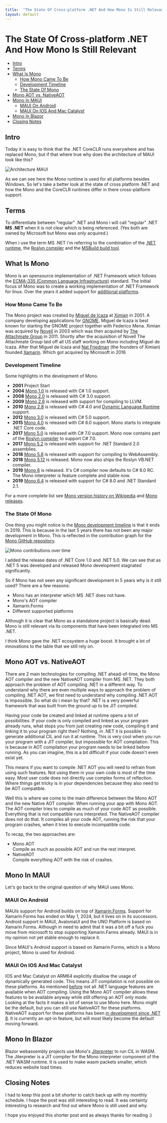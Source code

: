 ```yaml
---
title:  "The State Of Cross-platform .NET And How Mono Is Still Relevant"
layout: default
---
```


# The State Of Cross-platform .NET And How Mono Is Still Relevant

- [Intro](#intro)
- [Terms](#terms)
- [What Is Mono](#what-is-mono)
  - [How Mono Came To Be](#how-mono-came-to-be)
  - [Development Timeline](#development-timeline)
  - [The State Of Mono](#the-state-of-mono)
- [Mono AOT vs. NativeAOT](#mono-aot-vs-nativeaot)
- [Mono In MAUI](#mono-in-maui)
  - [MAUI On Android](#maui-on-android)
  - [MAUI On IOS And Mac Catalyst](#maui-on-ios-and-mac-catalyst)
- [Mono In Blazor](#mono-in-blazor)
- [Closing Notes](#closing-notes)

## Intro
Today it is easy to think that the .NET CoreCLR runs everywhere and has replaced Mono, but if that where true why does the architecture of MAUI look like this?

![Architecture MAUI](../../Resources/24.05/Mono/ArchitectureDiagram.Mauipng.png)

As we can see here the Mono runtime is used for all platforms besides Windows.
So let's take a better look at the state of cross platform .NET and how the Mono and the CoreCLR runtimes differ in there cross-platform support.

## Terms
To differentiate between "regular" .NET and Mono i will call "regular" .NET **MS .NET** when it is not clear which is being referenced.
(Yes both are owned by Microsoft but Mono was only acquired.)

When i use the term MS .NET i'm referring to the combination of the [.NET runtime](https://github.com/dotnet/runtime), the [Roslyn compiler](https://github.com/dotnet/roslyn) and the [MSBuild build tool](https://github.com/dotnet/msbuild). 

## What Is Mono
Mono is an opensource implementation of .NET Framework which follows the [ECMA-335 (Common Language Infrastructure)](https://ecma-international.org/publications-and-standards/standards/ecma-335/) standard.
The initial focus of Mono was to create a working implementation of .NET Framework for linux. Over the years it added support for [additional platforms](https://www.mono-project.com/docs/about-mono/supported-platforms/).

### How Mono Came To Be
The Mono project was created by [Miguel de Icaza](https://en.wikipedia.org/wiki/Miguel_de_Icaza) at [Ximian](https://en.wikipedia.org/wiki/Ximian) in 2001. A company developing applications for [GNOME](https://www.gnome.org/).
Miguel de Icaza is best known for starting the GNOME project together with Federico Mena.
Ximian was acquired by [Novell](https://en.wikipedia.org/wiki/Novell) in 2003 which was then acquired by [The Attachmate Group](https://en.wikipedia.org/wiki/The_Attachmate_Group) in 2011. 
Shortly after the acquisition of Novell The Attachmate Group laid off all US staff working on Mono including Miguel de Icaza. 
After that Miguel de Icaza and [Nat Friedman](https://en.wikipedia.org/wiki/Nat_Friedman) (the founders of Ximian) founded [Xamarin](https://en.wikipedia.org/wiki/Xamarin). Which got acquired by Microsoft in 2016

### Development Timeline
Some highlights in the development of Mono.

* **2001** Project Start 
* **2004** [Mono 1.0](https://www.mono-project.com/docs/about-mono/releases/1.0.0/) is released with C# 1.0 support.
* **2008** [Mono 2.0](https://www.mono-project.com/docs/about-mono/releases/2.0.0/) is released with C# 3.0 support.
* **2009** [Mono 2.6](https://www.mono-project.com/docs/about-mono/releases/2.6.0/) is released with support for compiling to LLVM. 
* **2010** [Mono 2.8](https://www.mono-project.com/docs/about-mono/releases/2.8.0/) is released with C# 4.0 and [Dynamic Language Runtime](https://github.com/IronLanguages/dlr) support. 
* **2012** [Mono 3.0](https://www.mono-project.com/docs/about-mono/releases/3.0.0/) is released with C# 5.0 support.
* **2015** [Mono 4.0](https://www.mono-project.com/docs/about-mono/releases/4.0.0/) is released with C# 6.0 support. Mono starts to integrate .NET Core code.
* **2017** [Mono 5.0](https://www.mono-project.com/docs/about-mono/releases/5.0.0/) is released with C# 7.0 support. Mono now contains part of the [Roslyn compiler](https://github.com/dotnet/roslyn) to support C# 7.0. 
* **2017** [Mono 5.2](https://www.mono-project.com/docs/about-mono/releases/5.2.0/) is released with support for .NET Standard 2.0 assemblies.
* **2018** [Mono 5.8](https://www.mono-project.com/docs/about-mono/releases/5.8.0/) is released with support for compiling to WebAssembly.
* **2018** [Mono 5.12](https://www.mono-project.com/docs/about-mono/releases/5.12.0/) is released. Mono now also ships the Roslyn VB.NET compiler.
* **2019** [Mono 6](https://www.mono-project.com/docs/about-mono/releases/6.0.0/) is released. It's C# compiler now defaults to C# 8.0 RC. The Mono interpreter is feature complete and stable now.
* **2019** [Mono 6.4](https://www.mono-project.com/docs/about-mono/releases/6.4.0/) is released with support for C# 8.0 and .NET Standard 2.1.

For a more complete list see [Mono version history on Wikipedia](https://en.wikipedia.org/wiki/Mono_(software)#Version_history_2) and [Mono releases](https://www.mono-project.com/docs/about-mono/releases/).

### The State Of Mono
One thing you might notice is the [Mono development timeline](#development-timeline) is that it ends in 2019.
This is because in the last 5 years there has not been any major development in Mono. This is reflected in the contribution graph for the [Mono GitHub repository](https://github.com/mono/mono). 

![Mono contributions over time](../../Resources/24.05/Mono/MonoContributersGraphWithDotnetReleases.png)

I added the release dates of .NET Core 1.0 and .NET 5.0. 
We can see that as .NET 5 was developed and released Mono development stagnated significantly.

So if Mono has not seen any significant development in 5 years why is it still used?
There are a few reasons: 
* Mono has an interpreter which MS .NET does not have. 
* Mono's AOT compiler
* Xamarin.Forms
* Different supported platforms

Although it is clear that Mono as a standalone project is basically dead.
Mono is still relevant via its components that have been integrated into MS .NET.

I think Mono gave the .NET ecosystem a huge boost. 
It brought a lot of innovations to the table that we still rely on.

## Mono AOT vs. NativeAOT
There are 2 main technologies for compiling .NET ahead-of-time, the Mono AOT compiler and the new NativeAOT compiler from MS .NET.
They both approach the problem of AOT compiling .NET in a different way. 
To understand why there are even multiple ways to approach the problem of compiling .NET AOT, we first need to understand why compiling .NET AOT is impossible. 
So what do i mean by that? .NET is a very powerful framework that was built from the ground up to be JIT compiled.

Having your code be created and linked at runtime opens a lot of possibilities. 
If your code is only compiled and linked as your program already runs, what stops you from just creating new code, compiling it and linking it to your program right then? 
Nothing, in .NET it is possible to generate additional CIL and run it at runtime. 
This is very cool when you run your program with a JIT compiler, but impossible for AOT compilation. This is because in AOT compilation your program needs to be linked before running. 
As you can imagine, this is a bit difficult if your code doesn't even exist yet.

This means if you want to compile .NET AOT you will need to refrain from using such features. Not using them in your own code is most of the time easy. 
Most user code does not directly use complex forms of reflection. Where things get tricky is in your dependencies because they also need to be AOT compatible.

Well this is where we come to the main difference between the Mono AOT and the new Native AOT compiler.
When running your app with Mono AOT. The AOT compiler tries to compile as much of your code AOT as possible. 
Everything that is not compatible runs interpreted. The NativeAOT compiler does not do that. 
It compiles all your code AOT, running the risk that your program crashes, when it tries to execute incompatible code.

To recap, the two approaches are:
* Mono AOT\
  Compile as much as possible AOT and run the rest interpret. 
* NativeAOT\
  Compile everything AOT with the risk of crashes.

## Mono In MAUI
Let's go back to the original question of why MAUI uses Mono. 

### MAUI On Android
MAUIs support for Android builds on top of [Xamarin.Forms](https://github.com/xamarin/Xamarin.Forms). 
Support for Xamarin.Forms has ended on May 1, 2024, but it lives on in its successors. 
Android support in MAUI, AvaloniaUI and the UNO Platform is based on Xamarin.Forms. 
Although in need to admit that it was a bit off a fuck you move from microsoft to stop supporting Xamarin.Farms already.
MAUI is in my opinion not yet stable enough to replace it. 

Since MAUI's Android support is based on Xamarin.Forms, which is a Mono project, Mono is used for Android.

### MAUI On IOS And Mac Catalyst
IOS and Mac Catalyst on ARM64 explicitly disallow the usage of dynamically generated code. 
This means JIT compilation is not possible on these platforms. 
As mentioned [before](#mono-aot-vs-nativeaot) not all .NET language features are available when AOT compiling. 
Using the Mono AOT compiler allows these features to be available anyway while still offering an AOT only mode.
Looking at the facts it makes a lot of sense to use Mono here. 
Mono might be the default, but you can still use NativeAOT for these platforms. NativeAOT support for these platforms has been [in development since .NET 8](https://github.com/dotnet/runtime/issues/80905). 
It is currently an opt-in feature, but will most likely become the default moving forward.

## Mono In Blazor
Blazor webassembly projects use Mono's [Jiterpreter](https://github.com/dotnet/runtime/blob/main/docs/design/mono/jiterpreter.md) to run CIL in WASM.
The Jiterpreter is a JIT compiler for the Mono interpreter component of the .NET WASM runtime.
It is used to make wasm packets smaller, which reduces website load times.

## Closing Notes
I had to keep this post a bit shorter to catch back up with my monthly schedule. 
I hope the post was still interesting to read. It was certainty interesting to research and find out where Mono is still used and why.

I hope you enjoyed this shorter post and as always thanks for reading :) 